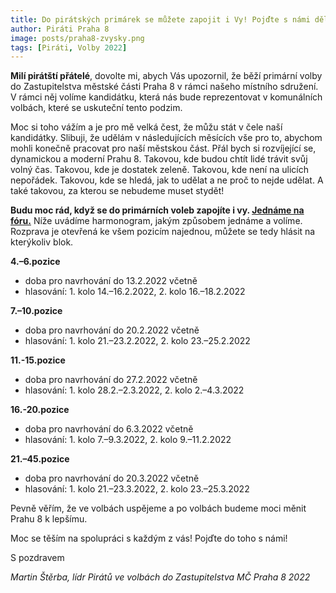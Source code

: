 ```yaml
---
title: Do pirátských primárek se můžete zapojit i Vy! Pojďte s námi dělat Prahu 8 lepší
author: Piráti Praha 8
image: posts/praha8-zvysky.png
tags: [Piráti, Volby 2022]
---
```


**Milí pirátští přátelé**, dovolte mi, abych Vás upozornil, že běží primární volby do Zastupitelstva městské části Praha 8 v rámci našeho místního sdružení. V rámci něj volíme kandidátku, která nás bude reprezentovat v komunálních volbách, které se uskuteční tento podzim. 

Moc si toho vážím a je pro mě velká čest, že můžu stát v čele naší kandidátky. Slibuji, že udělám v následujících měsících vše pro to, abychom mohli konečně pracovat pro naší městskou část. Přál bych si rozvíjející se, dynamickou a moderní Prahu 8. Takovou, kde budou chtít lidé trávit svůj volný čas. Takovou, kde je dostatek zeleně. Takovou, kde není na ulicích nepořádek. Takovou, kde se hledá, jak to udělat a ne proč to nejde udělat. A také takovou, za kterou se nebudeme muset stydět!

**Budu moc rád, když se do primárních voleb zapojíte i vy. [Jednáme na fóru.](https://forum.pirati.cz/viewtopic.php?f=945&t=59651.)** Níže uvádíme harmonogram, jakým způsobem jednáme a volíme. Rozprava je otevřená ke všem pozicím najednou, můžete se tedy hlásit na kterýkoliv blok.

**4.–6.pozice**
- doba pro navrhování do 13.2.2022 včetně
- hlasování: 1. kolo 14.–16.2.2022, 2. kolo 16.–18.2.2022

**7.–10.pozice**
- doba pro navrhování do 20.2.2022 včetně
- hlasování: 1. kolo 21.–23.2.2022, 2. kolo 23.–25.2.2022

**11.-15.pozice**
- doba pro navrhování do 27.2.2022 včetně
- hlasování: 1. kolo 28.2.–2.3.2022, 2. kolo 2.–4.3.2022

**16.-20.pozice**
- doba pro navrhování do 6.3.2022 včetně
- hlasování: 1. kolo 7.–9.3.2022, 2. kolo 9.–11.2.2022

**21.–45.pozice**
- doba pro navrhování do 20.3.2022 včetně
- hlasování: 1. kolo 21.–23.3.2022, 2. kolo 23.–25.3.2022

Pevně věřím, že ve volbách uspějeme a po volbách budeme moci měnit Prahu 8 k lepšímu. 

Moc se těším na spolupráci s každým z vás! Pojďte do toho s námi! 

S pozdravem 

*Martin Štěrba, lídr Pirátů ve volbách do Zastupitelstva MČ Praha 8 2022*
